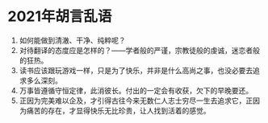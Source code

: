 # 2021年胡言乱语

1. 如何能做到清澈、干净、纯粹呢？
2. 对待翻译的态度应是怎样的？——学者般的严谨，宗教徒般的虔诚，迷恋者般的狂热。
3. 读书应该跟玩游戏一样，只是为了快乐，并非是什么高尚之事，也没必要去追求多么深刻。
4. 万事皆遵循守恒定律，此消彼长。付出的一定会有收获，欠下的早晚要还。
5. 正因为完美难以企及，才引得古往今来无数仁人志士穷尽一生去追求它，正因为痛苦的存在，才显得快乐无比珍贵，让人找到活着的感觉。